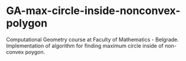 # GA-max-circle-inside-nonconvex-polygon
Computational Geometry course at Faculty of Mathematics - Belgrade. Implementation of algorithm for finding maximum circle inside of non-convex poygon.
